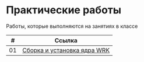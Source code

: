 # Практические работы

Работы, которые выполняются на занятиях в классе

|#|Ссылка|
|-|-|
|01|[Сборка и установка ядра WRK](01_WRK_build_and_install.md)|